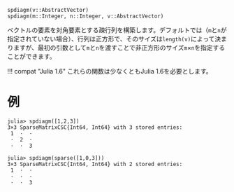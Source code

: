 ```
spdiagm(v::AbstractVector)
spdiagm(m::Integer, n::Integer, v::AbstractVector)
```

ベクトルの要素を対角要素とする疎行列を構築します。デフォルトでは（`m`と`n`が指定されていない場合）、行列は正方形で、そのサイズは`length(v)`によって決まりますが、最初の引数として`m`と`n`を渡すことで非正方形のサイズ`m`×`n`を指定することができます。

!!! compat "Julia 1.6"
    これらの関数は少なくともJulia 1.6を必要とします。


# 例

```jldoctest
julia> spdiagm([1,2,3])
3×3 SparseMatrixCSC{Int64, Int64} with 3 stored entries:
 1  ⋅  ⋅
 ⋅  2  ⋅
 ⋅  ⋅  3

julia> spdiagm(sparse([1,0,3]))
3×3 SparseMatrixCSC{Int64, Int64} with 2 stored entries:
 1  ⋅  ⋅
 ⋅  ⋅  ⋅
 ⋅  ⋅  3
```
